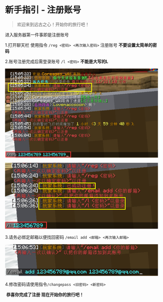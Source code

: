 # 新手指引 - 注册账号

> 欢迎来到远古之心！开始你的旅行吧！

进入服务器第一件事即是注册账号

1.打开聊天栏 使用指令 `/reg <密码> <再次输入密码>` 注册账号  **不要设置太简单的密码**

2.账号注册完成后需登录账号 `/l <密码>`   **不能是大写的L**

![reg](../Newplayer/image/reg.png)

![login](../Newplayer/image/login.png)

3.请务必绑定邮箱以便找回密码 `/email add <邮箱> <再次输入邮箱>`

![emailadd](../Newplayer/image/emailadd.png)

4.修改密码请使用指令`/changepass <旧密码> <新密码>`



​					**恭喜你完成了注册 现在开始你的旅行吧！**
